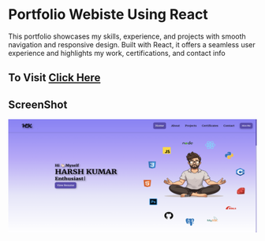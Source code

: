# Portfolio Webiste Using React

This portfolio showcases my skills, experience, and projects with smooth navigation and responsive design. Built with React, it offers a seamless user experience and highlights my work, certifications, and contact info

## To Visit <a href="https://kumarharsh13.github.io/portfolio-website/" target="_blank">Click Here</a>

## ScreenShot

<img src="src/resources/images/PortfolioWebsite1.png">
